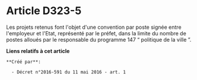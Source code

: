 # Article D323-5

Les projets retenus font l'objet d'une convention par poste signée entre l'employeur et l'Etat, représenté par le préfet,
dans la limite du nombre de postes alloués par le responsable du programme 147 “ politique de la ville ”.

**Liens relatifs à cet article**

	**Créé par**:

	  - Décret n°2016-591 du 11 mai 2016 - art. 1
